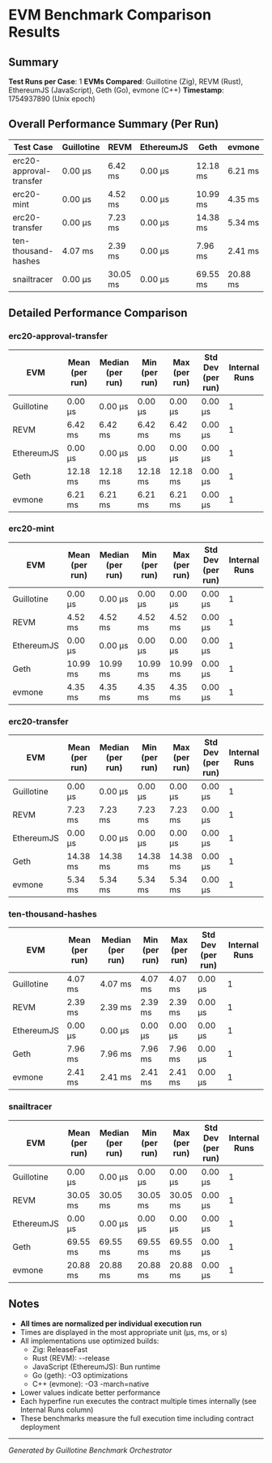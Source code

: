 # EVM Benchmark Comparison Results

## Summary

**Test Runs per Case**: 1
**EVMs Compared**: Guillotine (Zig), REVM (Rust), EthereumJS (JavaScript), Geth (Go), evmone (C++)
**Timestamp**: 1754937890 (Unix epoch)

## Overall Performance Summary (Per Run)

| Test Case | Guillotine | REVM | EthereumJS | Geth | evmone |
|-----------|------------|------|------------|------|--------|
| erc20-approval-transfer   | 0.00 μs | 6.42 ms | 0.00 μs | 12.18 ms | 6.21 ms |
| erc20-mint                | 0.00 μs | 4.52 ms | 0.00 μs | 10.99 ms | 4.35 ms |
| erc20-transfer            | 0.00 μs | 7.23 ms | 0.00 μs | 14.38 ms | 5.34 ms |
| ten-thousand-hashes       | 4.07 ms | 2.39 ms | 0.00 μs | 7.96 ms | 2.41 ms |
| snailtracer               | 0.00 μs | 30.05 ms | 0.00 μs | 69.55 ms | 20.88 ms |

## Detailed Performance Comparison

### erc20-approval-transfer

| EVM | Mean (per run) | Median (per run) | Min (per run) | Max (per run) | Std Dev (per run) | Internal Runs |
|-----|----------------|------------------|---------------|---------------|-------------------|---------------|
| Guillotine  | 0.00 μs | 0.00 μs | 0.00 μs | 0.00 μs | 0.00 μs |             1 |
| REVM        | 6.42 ms | 6.42 ms | 6.42 ms | 6.42 ms | 0.00 μs |             1 |
| EthereumJS  | 0.00 μs | 0.00 μs | 0.00 μs | 0.00 μs | 0.00 μs |             1 |
| Geth        | 12.18 ms | 12.18 ms | 12.18 ms | 12.18 ms | 0.00 μs |             1 |
| evmone      | 6.21 ms | 6.21 ms | 6.21 ms | 6.21 ms | 0.00 μs |             1 |

### erc20-mint

| EVM | Mean (per run) | Median (per run) | Min (per run) | Max (per run) | Std Dev (per run) | Internal Runs |
|-----|----------------|------------------|---------------|---------------|-------------------|---------------|
| Guillotine  | 0.00 μs | 0.00 μs | 0.00 μs | 0.00 μs | 0.00 μs |             1 |
| REVM        | 4.52 ms | 4.52 ms | 4.52 ms | 4.52 ms | 0.00 μs |             1 |
| EthereumJS  | 0.00 μs | 0.00 μs | 0.00 μs | 0.00 μs | 0.00 μs |             1 |
| Geth        | 10.99 ms | 10.99 ms | 10.99 ms | 10.99 ms | 0.00 μs |             1 |
| evmone      | 4.35 ms | 4.35 ms | 4.35 ms | 4.35 ms | 0.00 μs |             1 |

### erc20-transfer

| EVM | Mean (per run) | Median (per run) | Min (per run) | Max (per run) | Std Dev (per run) | Internal Runs |
|-----|----------------|------------------|---------------|---------------|-------------------|---------------|
| Guillotine  | 0.00 μs | 0.00 μs | 0.00 μs | 0.00 μs | 0.00 μs |             1 |
| REVM        | 7.23 ms | 7.23 ms | 7.23 ms | 7.23 ms | 0.00 μs |             1 |
| EthereumJS  | 0.00 μs | 0.00 μs | 0.00 μs | 0.00 μs | 0.00 μs |             1 |
| Geth        | 14.38 ms | 14.38 ms | 14.38 ms | 14.38 ms | 0.00 μs |             1 |
| evmone      | 5.34 ms | 5.34 ms | 5.34 ms | 5.34 ms | 0.00 μs |             1 |

### ten-thousand-hashes

| EVM | Mean (per run) | Median (per run) | Min (per run) | Max (per run) | Std Dev (per run) | Internal Runs |
|-----|----------------|------------------|---------------|---------------|-------------------|---------------|
| Guillotine  | 4.07 ms | 4.07 ms | 4.07 ms | 4.07 ms | 0.00 μs |             1 |
| REVM        | 2.39 ms | 2.39 ms | 2.39 ms | 2.39 ms | 0.00 μs |             1 |
| EthereumJS  | 0.00 μs | 0.00 μs | 0.00 μs | 0.00 μs | 0.00 μs |             1 |
| Geth        | 7.96 ms | 7.96 ms | 7.96 ms | 7.96 ms | 0.00 μs |             1 |
| evmone      | 2.41 ms | 2.41 ms | 2.41 ms | 2.41 ms | 0.00 μs |             1 |

### snailtracer

| EVM | Mean (per run) | Median (per run) | Min (per run) | Max (per run) | Std Dev (per run) | Internal Runs |
|-----|----------------|------------------|---------------|---------------|-------------------|---------------|
| Guillotine  | 0.00 μs | 0.00 μs | 0.00 μs | 0.00 μs | 0.00 μs |             1 |
| REVM        | 30.05 ms | 30.05 ms | 30.05 ms | 30.05 ms | 0.00 μs |             1 |
| EthereumJS  | 0.00 μs | 0.00 μs | 0.00 μs | 0.00 μs | 0.00 μs |             1 |
| Geth        | 69.55 ms | 69.55 ms | 69.55 ms | 69.55 ms | 0.00 μs |             1 |
| evmone      | 20.88 ms | 20.88 ms | 20.88 ms | 20.88 ms | 0.00 μs |             1 |


## Notes

- **All times are normalized per individual execution run**
- Times are displayed in the most appropriate unit (μs, ms, or s)
- All implementations use optimized builds:
  - Zig: ReleaseFast
  - Rust (REVM): --release
  - JavaScript (EthereumJS): Bun runtime
  - Go (geth): -O3 optimizations
  - C++ (evmone): -O3 -march=native
- Lower values indicate better performance
- Each hyperfine run executes the contract multiple times internally (see Internal Runs column)
- These benchmarks measure the full execution time including contract deployment

---

*Generated by Guillotine Benchmark Orchestrator*
